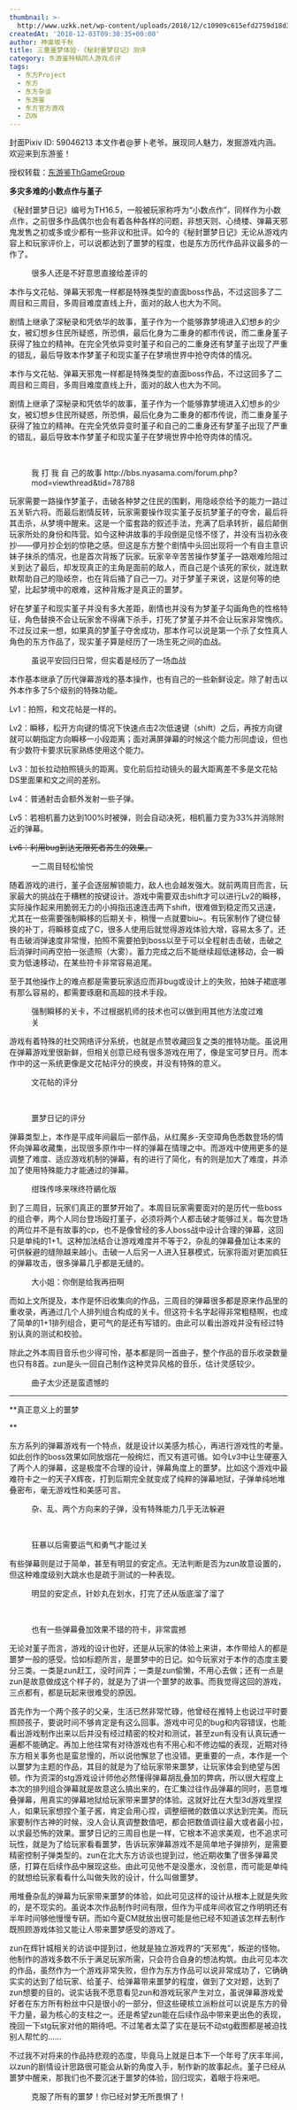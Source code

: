 ```yaml
---
thumbnail: >-
  http://www.uzkk.net/wp-content/uploads/2018/12/c10909c615efd2759d18d3ae871d3547dfedda6f.jpg@1720w_963h-825x510.jpg
createdAt: '2018-12-03T09:30:35+00:00'
author: 神楽坂千秋
title: 三重噩梦体验-《秘封噩梦日记》测评
category: 东游鉴特稿同人游戏点评
tags:
  - 东方Project
  - 东方
  - 东方杂谈
  - 东游鉴
  - 东方官方游戏
  - ZUN
---
```


封面Pixiv ID: 59046213 本文作者@萝卜老爷。展现同人魅力，发掘游戏内涵。欢迎来到东游鉴！

授权转载：[东游鉴ThGameGroup](https://space.bilibili.com/364812769)

**多灾多难的小数点作与堇子**

《秘封噩梦日记》编号为TH16.5，一般被玩家称呼为“小数点作”，同样作为小数点作，之前很多作品偶尔也会有着各种各样的问题，非想天则、心绮楼、弹幕天邪鬼发售之初或多或少都有一些非议和批评。如今的《秘封噩梦日记》无论从游戏内容上和玩家评价上，可以说都达到了噩梦的程度，也是东方历代作品非议最多的一作了。

<figure>
  <img src="http://www.uzkk.net/wp-content/uploads/2018/12/65ce85c595b24de3676503449571ae9841ccd80e_raw.png" alt=""/>
  <figcaption>很多人还是不好意思直接给差评的</figcaption>
</figure>

本作与文花帖、弹幕天邪鬼一样都是特殊类型的直面boss作品，不过这回多了二周目和三周目，多周目难度直线上升，面对的敌人也大为不同。

剧情上继承了深秘录和凭依华的故事，堇子作为一个能够靠梦境进入幻想乡的少女，被幻想乡住民所疑惑，所恐惧，最后化身为二重身的都市传说，而二重身堇子获得了独立的精神。在完全凭依异变时堇子和自己的二重身还有梦堇子出现了严重的错乱，最后导致本作梦堇子和现实堇子在梦境世界中抢夺肉体的情况。

本作与文花帖、弹幕天邪鬼一样都是特殊类型的直面boss作品，不过这回多了二周目和三周目，多周目难度直线上升，面对的敌人也大为不同。

剧情上继承了深秘录和凭依华的故事，堇子作为一个能够靠梦境进入幻想乡的少女，被幻想乡住民所疑惑，所恐惧，最后化身为二重身的都市传说，而二重身堇子获得了独立的精神。在完全凭依异变时堇子和自己的二重身还有梦堇子出现了严重的错乱，最后导致本作梦堇子和现实堇子在梦境世界中抢夺肉体的情况。

 

<figure>
  <img src="http://www.uzkk.net/wp-content/uploads/2018/12/e6b846b43c29005ce2ae58a6bc997b657b3405c5.png@1320w_968h.png" alt=""/>
  <figcaption>我 打 我 自 己的故事 http://bbs.nyasama.com/forum.php?mod=viewthread&tid=78788</figcaption>
</figure>

玩家需要一路操作梦堇子，击破各种梦之住民的围剿，用隐岐奈给予的能力一路过五关斩六将。而最后剧情反转，玩家需要操作现实堇子反抗梦堇子的夺舍，最后将其击杀，从梦境中醒来。这是一个蛮套路的叙述手法，充满了启承转折，最后颠倒玩家所处的身份和阵营。如今这种讲故事的手段倒是见怪不怪了，并没有当初永夜抄——儚月抄企划的惊艳之感。但这是东方整个剧情中头回出现将一个有自主意识妹子抹杀的情况，也是首次背叛了玩家。玩家辛辛苦苦操作梦堇子一路艰难险阻过关到达了最后，却发现真正的主角是面前的敌人，而自己是个该死的家伙，就连默默帮助自己的隐岐奈，也在背后捅了自己一刀。对于梦堇子来说，这是何等的绝望，比起梦境中的艰难，这种背叛才是真正的噩梦。

好在梦堇子和现实堇子并没有多大差距，剧情也并没有为梦堇子勾画角色的性格特征，角色替换不会让玩家舍不得痛下杀手，打死了梦堇子并不会让玩家非常愧疚。不过反过来一想，如果真的梦堇子夺舍成功，那本作可以说是第一个杀了女性真人角色的东方作品了，现实堇子算是经历了一场生死之间的血战。

<figure>
  <img src="http://www.uzkk.net/wp-content/uploads/2018/12/272dd3341b61d4aaec004667f21ece1472776964_raw.png" alt=""/>
  <figcaption>虽说平安回归日常，但实着是经历了一场血战</figcaption>
</figure>

本作基本继承了历代弹幕游戏的基本操作，也有自己的一些新鲜设定。除了射击以外本作多了5个级别的特殊功能。

Lv1：拍照，和文花帖是一样的。

Lv2：瞬移，松开方向键的情况下快速点击2次低速键（shift）之后，再按方向键就可以朝指定方向瞬移一小段距离；面对满屏弹幕的时候这个能力形同虚设，但也有少数符卡要求玩家熟练使用这个能力。

Lv3：加长拉动拍照镜头的距离。变化前后拉动镜头的最大距离差不多是文花帖DS里面果和文之间的差别。

Lv4：普通射击会额外发射一些子弹。

Lv5：若相机蓄力达到100%时被弹，则会自动决死，相机蓄力变为33%并消除附近的弹幕。

~~Lv6：利用bug到达无限死者苏生的效果。~~

<figure>
  <img src="http://www.uzkk.net/wp-content/uploads/2018/12/TIM-20181203171859.jpg" alt=""/>
  <figcaption>一二周目轻松愉悦</figcaption>
</figure>

随着游戏的进行，堇子会逐层解锁能力，敌人也会越发强大。就前两周目而言，玩家最大的挑战在于糟糕的按键设计。游戏中需要双击shift才可以进行Lv2的瞬移，实际操作起来用脆弱无力的小拇指迅速连击两下shift，很难做到稳定而又迅速，尤其在一些需要强制瞬移的后期关卡，稍慢一点就要biu~。有玩家制作了键位替换的补丁，将瞬移变成了C，很多人使用后就觉得游戏体验大增，容易太多了。还有击破消弹速度非常慢，拍照不需要拍到boss以至于可以全程射击击破，击破之后消弹时间再空拍一张遗照（大雾）。蓄力完成之后不能继续超低速移动，会一瞬变为低速移动，在某些符卡非常容易追尾。

至于其他操作上的难点都是需要玩家适应而非bug或设计上的失败，拍妹子裙底哪有那么容易的，都需要琢磨和高超的技术手段。

<figure>
  <img src="http://www.uzkk.net/wp-content/uploads/2018/12/20faf98d90bd9c76253bc9afb506453ddc425cdc_raw.jpg" alt=""/>
  <figcaption>强制瞬移的关卡，不过根据机师的技术也可以做到用其他方法度过难关</figcaption>
</figure>

游戏有着特殊的社交网络评分系统，也就是点赞收藏回复之类的推特功能。虽说用在弹幕游戏里很新鲜，但相关创意已经有很多游戏在用了，像是宝可梦日月。而本作中的这一系统更像是文花帖评分的换皮，并没有特殊的意义。

<figure>
  <img src="http://www.uzkk.net/wp-content/uploads/2018/12/7d3e0342cdd2662cc37f35020ea0d23bfc389c45_raw.jpg" alt=""/>
  <figcaption>文花帖的评分</figcaption>
</figure>

 

<figure>
  <img src="http://www.uzkk.net/wp-content/uploads/2018/12/22616eb916926e90b32c48474f67912b535e4595_raw.jpg" alt=""/>
  <figcaption>噩梦日记的评分</figcaption>
</figure>

弹幕类型上，本作是平成年间最后一部作品，从红魔乡-天空璋角色悉数登场的情怀向弹幕收藏集，出现很多原作中一样的弹幕在情理之中。而游戏中使用更多的是调整了难度、适应游戏机制的弹幕，有的进行了简化，有的则是加大了难度，并添加了使用特殊能力才能通过的弹幕。

<figure>
  <img src="http://www.uzkk.net/wp-content/uploads/2018/12/d77a5f7b1fcf09fe1b7554189968d490dfaeae09_raw.jpg" alt=""/>
  <figcaption>绀珠传哆来咪终符鶸化版</figcaption>
</figure>

到了三周目，玩家们真正的噩梦开始了。本周目玩家需要面对的是历代一些boss的组合拳，两个人同台登场殴打堇子，必须将两个人都击破才能够过关。每次登场的两位并不是有故事的cp，也不是像曾经的多人boss战中设计合理的弹幕，这回只是单纯的1+1。这种加法结合让游戏难度并不等于2，杂乱的弹幕叠加让本来的可供躲避的缝隙越来越小。击破一人后另一人进入狂暴模式，玩家将面对更加疯狂的弹幕攻击，很多弹幕几乎都是无缝的。

<figure>
  <img src="http://www.uzkk.net/wp-content/uploads/2018/12/9a46eef5648c3b02b29721086e8094ff41a2d8f7_raw.png" alt=""/>
  <figcaption>大小姐：你倒是给我再扭啊</figcaption>
</figure>

而如上文所提及，本作是怀旧收集向的作品，三周目的弹幕很多都是原来作品里的重收录，再通过几个人排列组合构成的关卡。但这符卡名字起得非常粗糙啊，也成了简单的1+1排列组合，更可气的是还有写错的。由此可以看出游戏并没有经过特别认真的测试和校验。

除此之外本周目音乐也少得可怜，基本都是同一首曲子，整个作品的音乐收录数量也只有8首。zun是头一回自己制作这种灵异风格的音乐，估计灵感较少。

<figure>
  <img src="http://www.uzkk.net/wp-content/uploads/2018/12/66cd7b087254698b9659d1d033b5c997523642d9_raw.png" alt=""/>
  <figcaption>曲子太少还是蛮遗憾的</figcaption>
</figure>

---

**真正意义上的噩梦

**

东方系列的弹幕游戏有一个特点，就是设计以美感为核心，再进行游戏性的考量。如此创作的boss效果如同放烟花一般绚烂，而又有道可循。如今Lv3中让生硬塞入了两个人的弹幕，这是极度不合理的设计，弹幕角度上的噩梦。比如这个游戏中最难符卡之一的天子X辉夜，打到后期完全就变成了纯粹的弹幕地狱，子弹单纯地堆叠密布，毫无游戏性和美感可言。

<figure>
  <img src="http://www.uzkk.net/wp-content/uploads/2018/12/59e420c8ca79f143317db14ca8f79ac39dabd352_raw.png" alt=""/>
  <figcaption>杂、乱、两个方向来的子弹，没有特殊能力几乎无法躲避</figcaption>
</figure>

 

<figure>
  <img src="http://www.uzkk.net/wp-content/uploads/2018/12/66e580b0787a72a56b8847f364b817a7f4660481_raw.png" alt=""/>
  <figcaption>狂暴以后需要运气和勇气才能过关</figcaption>
</figure>

有些弹幕则是过于简单，甚至有明显的安定点。无法判断是否为zun故意设置的，但这种难度级别大跳水也是疏于测试的一种表现。

<figure>
  <img src="http://www.uzkk.net/wp-content/uploads/2018/12/56cfb3b3aaf8688c771709ada7619a8a51e22823_raw.png" alt=""/>
  <figcaption>明显的安定点，针妙丸在划水，打完了还从版底溜了溜了</figcaption>
</figure>

 

<figure>
  <img src="http://www.uzkk.net/wp-content/uploads/2018/12/40dc48f64471e9bce1b9a2d1ee53bd3916d30737_raw.png" alt=""/>
  <figcaption>也有一些弹幕叠加效果不错的符卡，非常震撼</figcaption>
</figure>

无论对堇子而言，游戏的设计也好，还是从玩家的体验上来讲，本作带给人的都是噩梦一般的感受。恰如标题所言，是噩梦中的日记。如今玩家对于本作的态度主要分三类。一类是zun赶工，没时间弄；一类是zun偷懒，不用心去做；还有一点是zun是故意做成这个样子的，就是为了讲一个噩梦的故事。而我觉得这回的游戏，三点都有，都是玩起来很难受的原因。

首先作为一个两个孩子的父亲，生活已然非常忙碌，他曾经在推特上也说过平时要照顾孩子，要说时间不够肯定是有这么回事。游戏中可见的bug和内容错误，也能看出游戏制作出来以后并没有经过精密的校对和测试，甚至zun有没有认真玩通一遍都不能确定。再加上他往常有对待游戏也有不用心和不修边幅的表现，近期对待东方相关事务也是蛮怠慢的，所以说他懈怠了也没错。更重要的一点，本作是一个以噩梦为主题的作品，其目的就是为了给玩家带来噩梦，让玩家体会到绝望与困顿。作为资深的stg游戏设计师他必然懂得弹幕胡乱叠加的弊病，所以很大程度上本次的排列组合弹幕就是故意这么搞出来的，在汇集过往作品弹幕的同时，恶意堆叠弹幕，用真实的弹幕地狱给玩家带来噩梦的体验。这就好比在大型3d游戏里捏人，如果玩家想捏个堇子酱，肯定会用心捏，调整细微的数值以求达到完美。而玩家要制作古神的时候，没人会认真调整数值吧，都会把数值调往最大或者最小拉，以求最恐怖的效果。噩梦日记的三周目也是一样，它根本不追求美观，也不追求可玩性，就是为了给玩家看看噩梦，告诉玩家弹幕游戏不是简单地子弹排列，是需要精密控制子弹类型的。zun在北大东方访谈也提到过，他近期收集了很多弹幕灵感，打算在后续作品中展现这些。由此可见他不是没墨水，没创意，而可能是单纯的就想给玩家看看什么叫做失败的设计，什么叫做噩梦。

用堆叠杂乱的弹幕为玩家带来噩梦的体验，如此可见这样的设计从根本上就是失败的，是不现实的。虽说本次作品制作时间有限，但作为平成年间收官之作明明还有半年时间够他慢慢专研。而如今夏CM就放出很可能是他已经不知道该怎样去制作既照顾游戏体验又能让人带来噩梦感受的游戏了。

zun在辉针城相关的访谈中提到过，他就是独立游戏界的“天邪鬼”，叛逆的怪物。他制作的游戏多数不乐于满足玩家所需，只会符合自身的想法构筑。由此可见本次的作品，虽然作为一个游戏非常失败，但作为东方作品可以说非常成功了，它确确实实的达到了给玩家、给堇子、给弹幕带来噩梦的程度，做到了文对题，达到了zun想要的目的。说实话我不愿意看见zun和游戏玩家产生对立，虽说弹幕游戏爱好者在东方所有粉丝中只是很小的一部分，但这些硬核立派粉丝可以说是东方的骨干力量，最为核心的支柱之一。还是希望zun能在后续作品中带来更出色的表现，挽回一下stg玩家对他的期待吧。不过笔者太菜了实在是玩不动stg截图都是被迫找别人帮忙的……

不过我不对将来的作品持悲观的态度，毕竟马上就是日本下一个年号了庆丰年间，以zun的剧情设计思路很可能会从新的角度入手，制作新的故事起点。堇子已经从噩梦中醒来，那我们也不要沉迷于噩梦的体验，回归现实，着眼于将来吧。

<figure>
  <img src="http://www.uzkk.net/wp-content/uploads/2018/12/236f827ba6d32f9b5b891e9f02049f62d64271b6_raw.png" alt=""/>
  <figcaption>克服了所有的噩梦！你已经对梦无所畏惧了！</figcaption>
</figure>
